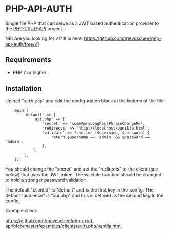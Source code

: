 # PHP-API-AUTH

Single file PHP that can serve as a JWT based authentication provider 
to the [PHP-CRUD-API](https://github.com/mevdschee/php-crud-api) project.

NB: Are you looking for v1? It is here: https://github.com/mevdschee/php-api-auth/tree/v1

## Requirements

  - PHP 7 or higher

## Installation

Upload "`auth.php`" and edit the configuration block at the bottom of the file:

        main([
            'default' => [
                'api.php' => [
                    'secret' => 'someVeryLongPassPhraseChangeMe',
                    'redirects' => 'http://localhost/vanilla.html',
                    'validate' => function ($username, $password) {
                        return $username == 'admin' && $password == 'admin';
                    },
                ],
            ],
        ]);

You should change the "secret" and set the "redirects" to the client (see below) that uses the JWT token. The validate function should be changed to hold a stronger password validation.

The default "clientId" is "default" and is the first key in the config. The default "audience" is "api.php" and this is defined as the second key in the config. 

Example client:

https://github.com/mevdschee/php-crud-api/blob/master/examples/clients/auth.php/vanilla.html
